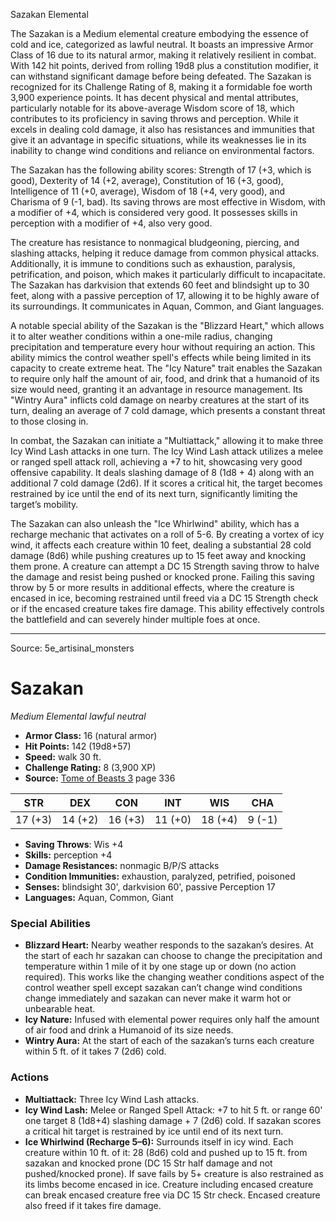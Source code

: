 <MonsterName/>Sazakan</MonsterName>
<CreatureType/>Elemental</CreatureType>

<summary>The Sazakan is a Medium elemental creature embodying the essence of cold and ice, categorized as lawful neutral. It boasts an impressive Armor Class of 16 due to its natural armor, making it relatively resilient in combat. With 142 hit points, derived from rolling 19d8 plus a constitution modifier, it can withstand significant damage before being defeated. The Sazakan is recognized for its Challenge Rating of 8, making it a formidable foe worth 3,900 experience points. It has decent physical and mental attributes, particularly notable for its above-average Wisdom score of 18, which contributes to its proficiency in saving throws and perception. While it excels in dealing cold damage, it also has resistances and immunities that give it an advantage in specific situations, while its weaknesses lie in its inability to change wind conditions and reliance on environmental factors. </summary>

<detail>

The Sazakan has the following ability scores: Strength of 17 (+3, which is good), Dexterity of 14 (+2, average), Constitution of 16 (+3, good), Intelligence of 11 (+0, average), Wisdom of 18 (+4, very good), and Charisma of 9 (-1, bad). Its saving throws are most effective in Wisdom, with a modifier of +4, which is considered very good. It possesses skills in perception with a modifier of +4, also very good.

The creature has resistance to nonmagical bludgeoning, piercing, and slashing attacks, helping it reduce damage from common physical attacks. Additionally, it is immune to conditions such as exhaustion, paralysis, petrification, and poison, which makes it particularly difficult to incapacitate. The Sazakan has darkvision that extends 60 feet and blindsight up to 30 feet, along with a passive perception of 17, allowing it to be highly aware of its surroundings. It communicates in Aquan, Common, and Giant languages.

A notable special ability of the Sazakan is the "Blizzard Heart," which allows it to alter weather conditions within a one-mile radius, changing precipitation and temperature every hour without requiring an action. This ability mimics the control weather spell's effects while being limited in its capacity to create extreme heat. The "Icy Nature" trait enables the Sazakan to require only half the amount of air, food, and drink that a humanoid of its size would need, granting it an advantage in resource management. Its "Wintry Aura" inflicts cold damage on nearby creatures at the start of its turn, dealing an average of 7 cold damage, which presents a constant threat to those closing in.

In combat, the Sazakan can initiate a "Multiattack," allowing it to make three Icy Wind Lash attacks in one turn. The Icy Wind Lash attack utilizes a melee or ranged spell attack roll, achieving a +7 to hit, showcasing very good offensive capability. It deals slashing damage of 8 (1d8 + 4) along with an additional 7 cold damage (2d6). If it scores a critical hit, the target becomes restrained by ice until the end of its next turn, significantly limiting the target’s mobility.

The Sazakan can also unleash the "Ice Whirlwind" ability, which has a recharge mechanic that activates on a roll of 5-6. By creating a vortex of icy wind, it affects each creature within 10 feet, dealing a substantial 28 cold damage (8d6) while pushing creatures up to 15 feet away and knocking them prone. A creature can attempt a DC 15 Strength saving throw to halve the damage and resist being pushed or knocked prone. Failing this saving throw by 5 or more results in additional effects, where the creature is encased in ice, becoming restrained until freed via a DC 15 Strength check or if the encased creature takes fire damage. This ability effectively controls the battlefield and can severely hinder multiple foes at once.</detail>



---

Source: 5e_artisinal_monsters

# Sazakan

*Medium* *Elemental* *lawful neutral*

- **Armor Class:** 16 (natural armor)
- **Hit Points:** 142 (19d8+57)
- **Speed:** walk 30 ft.
- **Challenge Rating:** 8 (3,900 XP)
- **Source:** [Tome of Beasts 3](https://koboldpress.com/kpstore/product/tome-of-beasts-3-for-5th-edition/) page 336

| STR | DEX | CON | INT | WIS | CHA |
| --- | --- | --- | --- | --- | --- |
| 17 (+3) | 14 (+2) | 16 (+3) | 11 (+0) | 18 (+4) | 9 (-1) |

- **Saving Throws**: Wis +4
- **Skills:** perception +4
- **Damage Resistances:** nonmagic B/P/S attacks
- **Condition Immunities:** exhaustion, paralyzed, petrified, poisoned
- **Senses:** blindsight 30', darkvision 60', passive Perception 17
- **Languages:** Aquan, Common, Giant

### Special Abilities

- **Blizzard Heart:** Nearby weather responds to the sazakan’s desires. At the start of each hr sazakan can choose to change the precipitation and temperature within 1 mile of it by one stage up or down (no action required). This works like the changing weather conditions aspect of the control weather spell except sazakan can’t change wind conditions change immediately and sazakan can never make it warm hot or unbearable heat.
- **Icy Nature:** Infused with elemental power requires only half the amount of air food and drink a Humanoid of its size needs.
- **Wintry Aura:** At the start of each of the sazakan’s turns each creature within 5 ft. of it takes 7 (2d6) cold.

### Actions

- **Multiattack:** Three Icy Wind Lash attacks.
- **Icy Wind Lash:** Melee or Ranged Spell Attack: +7 to hit 5 ft. or range 60' one target 8 (1d8+4) slashing damage + 7 (2d6) cold. If sazakan scores a critical hit target is restrained by ice until end of its next turn.
- **Ice Whirlwind (Recharge 5–6):** Surrounds itself in icy wind. Each creature within 10 ft. of it:  28 (8d6) cold and pushed up to 15 ft. from sazakan and knocked prone (DC 15 Str half damage and not pushed/knocked prone). If save fails by 5+ creature is also restrained as its limbs become encased in ice. Creature including encased creature can break encased creature free via DC 15 Str check. Encased creature also freed if it takes fire damage.




